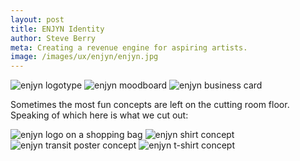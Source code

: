 ```yaml
---
layout: post
title: ENJYN Identity
author: Steve Berry
meta: Creating a revenue engine for aspiring artists.
image: /images/ux/enjyn/enjyn.jpg
---
```


<img src="/images/identity/enjyn/enjyn.jpg" alt="enjyn logotype" class="scale-with-grid"/>
<img src="/images/identity/enjyn/moodboard.jpg" alt="enjyn moodboard" class="scale-with-grid"/>
<img src="/images/identity/enjyn/biz-card.jpg" alt="enjyn business card" class="scale-with-grid"/>

Sometimes the most fun concepts are left on the cutting room floor. Speaking of which here is what we cut out:

<img src="/images/identity/enjyn/bag.jpg" alt="enjyn logo on a shopping bag" class="scale-with-grid"/>
<img src="/images/identity/enjyn/smile.jpg" alt="enjyn shirt concept" class="scale-with-grid"/>
<img src="/images/identity/enjyn/poster.jpg" alt="enjyn transit poster concept" class="scale-with-grid"/>
<img src="/images/identity/enjyn/shirt2.jpg" alt="enjyn t-shirt concept" class="scale-with-grid"/>
